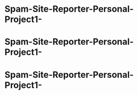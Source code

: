 # Spam-Site-Reporter-Personal-Project1-
# Spam-Site-Reporter-Personal-Project1-
# Spam-Site-Reporter-Personal-Project1-
